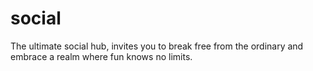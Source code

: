 # social
The ultimate social hub, invites you to break free from the ordinary and embrace a realm where fun knows no limits.
